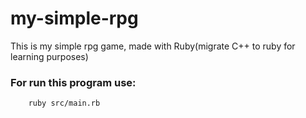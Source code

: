 # my-simple-rpg
This is my simple rpg game, made with Ruby(migrate C++ to ruby for learning purposes)

### For run this program use:
```sh
    ruby src/main.rb
``` 
